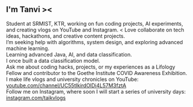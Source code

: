 ## I'm Tanvi ><

Student at SRMIST, KTR, working on fun coding projects, AI experiments, and creating vlogs on YouTube and Instagram. <
Love collaborate on tech ideas, hackathons, and creative content projects.  
I’m seeking help with algorithms, system design, and exploring advanced machine learning.  
Learning advanced Java, AI, and data classification.  
I once built a data classification model.  
Ask me about coding hacks, projects, or my experiences as a Lifology Fellow and contributor to the Goethe Institute COVID Awareness Exhibition.  
I make life vlogs and university chronicles on YouTube: [youtube.com/channel/UC55tIkirdOlDi4L57M3fztA](https://youtube.com/channel/UC55tIkirdOlDi4L57M3fztA)  
Follow me on Instagram, where soon I will start a series of university days: [instagram.com/taikvlogs](https://instagram.com/taikvlogs?igsh=MWk1N3I4MWpsYjk2ZQ==)
